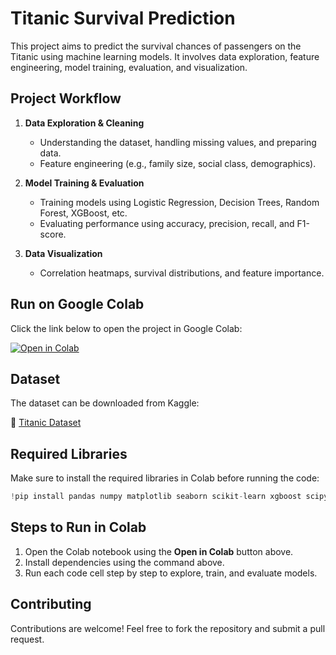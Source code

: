 # Titanic Survival Prediction

This project aims to predict the survival chances of passengers on the Titanic using machine learning models. It involves data exploration, feature engineering, model training, evaluation, and visualization.

## Project Workflow

1. **Data Exploration & Cleaning**  
   - Understanding the dataset, handling missing values, and preparing data.  
   - Feature engineering (e.g., family size, social class, demographics).  

2. **Model Training & Evaluation**  
   - Training models using Logistic Regression, Decision Trees, Random Forest, XGBoost, etc.  
   - Evaluating performance using accuracy, precision, recall, and F1-score.  

3. **Data Visualization**  
   - Correlation heatmaps, survival distributions, and feature importance.  

## Run on Google Colab

Click the link below to open the project in Google Colab:  

[![Open in Colab](https://colab.research.google.com/assets/colab-badge.svg)](https://colab.research.google.com/drive/1pfr8oM2EqI6eArtEwbMvJsM-zbFRoZSx)  

## Dataset

The dataset can be downloaded from Kaggle:  

🔗 [Titanic Dataset](https://www.kaggle.com/c/titanic/data)

## Required Libraries

Make sure to install the required libraries in Colab before running the code:

```python
!pip install pandas numpy matplotlib seaborn scikit-learn xgboost scipy imblearn
```

## Steps to Run in Colab

1. Open the Colab notebook using the **Open in Colab** button above.  
2. Install dependencies using the command above.  
3. Run each code cell step by step to explore, train, and evaluate models.  

## Contributing

Contributions are welcome! Feel free to fork the repository and submit a pull request.
